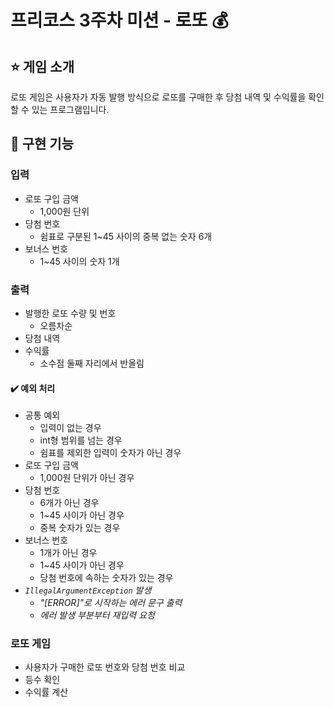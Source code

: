 # 프리코스 3주차 미션 - 로또 💰

## ⭐ 게임 소개
로또 게임은 사용자가 자동 발행 방식으로 로또를 구매한 후 당첨 내역 및 수익률을 확인할 수 있는 프로그램입니다.

## 📌 구현 기능
### 입력
+ 로또 구입 금액
  + 1,000원 단위
+ 당첨 번호
  + 쉼표로 구분된 1~45 사이의 중복 없는 숫자 6개
+ 보너스 번호
  + 1~45 사이의 숫자 1개

### 출력
+ 발행한 로또 수량 및 번호
  + 오름차순
+ 당첨 내역
+ 수익률
  + 소수점 둘째 자리에서 반올림

#### ✔️ 예외 처리
+ 공통 예외
  + 입력이 없는 경우
  + int형 범위를 넘는 경우
  + 쉼표를 제외한 입력이 숫자가 아닌 경우
+ 로또 구입 금액
  + 1,000원 단위가 아닌 경우
+ 당첨 번호
  + 6개가 아닌 경우
  + 1~45 사이가 아닌 경우
  + 중복 숫자가 있는 경우
+ 보너스 번호
  + 1개가 아닌 경우
  + 1~45 사이가 아닌 경우
  + 당첨 번호에 속하는 숫자가 있는 경우
+ *`IllegalArgumentException` 발생*
  + *"[ERROR]"로 시작하는 에러 문구 출력*
  + *에러 발생 부분부터 재입력 요청*

### 로또 게임
+ 사용자가 구매한 로또 번호와 당첨 번호 비교
+ 등수 확인
+ 수익률 계산